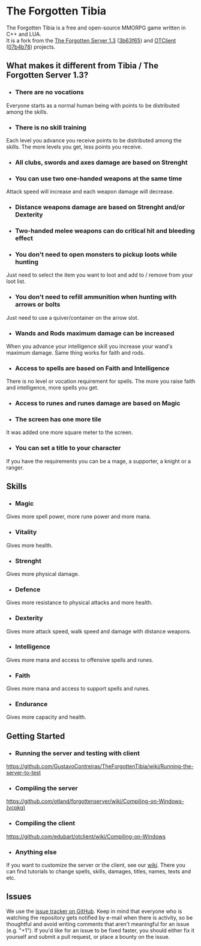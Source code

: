 The Forgotten Tibia
===============

The Forgotten Tibia is a free and open-source MMORPG game written in C++ and LUA.  
It is a fork from the [The Forgotten Server 1.3](https://github.com/otland/forgottenserver/) ([3b63f65](https://github.com/otland/forgottenserver/commit/3b63f65)) and [OTClient](https://github.com/edubart/otclient/) ([07b4b78](https://github.com/edubart/otclient/commit/07b4b78)) projects.

## What makes it different from Tibia / The Forgotten Server 1.3?

- ### There are no vocations  
Everyone starts as a normal human being with points to be distributed among the skills.

- ### There is no skill training  
Each level you advance you receive points to be distributed among the skills. The more levels you get, less points you receive.

- ### All clubs, swords and axes damage are based on Strenght

- ### You can use two one-handed weapons at the same time  
Attack speed will increase and each weapon damage will decrease.

- ### Distance weapons damage are based on Strenght and/or Dexterity

- ### Two-handed melee weapons can do critical hit and bleeding effect

- ### You don't need to open monsters to pickup loots while hunting  
Just need to select the item you want to loot and add to / remove from your loot list.

- ### You don't need to refill ammunition when hunting with arrows or bolts  
Just need to use a quiver/container on the arrow slot.

- ### Wands and Rods maximum damage can be increased
When you advance your intelligence skill you increase your wand's maximum damage. Same thing works for faith and rods.

- ### Access to spells are based on Faith and Intelligence  
There is no level or vocation requirement for spells. The more you raise faith and intelligence, more spells you get.

- ### Access to runes and runes damage are based on Magic

- ### The screen has one more tile  
It was added one more square meter to the screen.

- ### You can set a title to your character
If you have the requirements you can be a mage, a supporter, a knight or a ranger.

## Skills
- ### Magic
Gives more spell power, more rune power and more mana.
- ### Vitality
Gives more health.
- ### Strenght
Gives more physical damage.
- ### Defence
Gives more resistance to physical attacks and more health.
- ### Dexterity
Gives more attack speed, walk speed and damage with distance weapons.
- ### Intelligence
Gives more mana and access to offensive spells and runes.
- ### Faith
Gives more mana and access to support spells and runes.
- ### Endurance
Gives more capacity and health.

## Getting Started

- ### Running the server and testing with client
https://github.com/GustavoContreiras/TheForgottenTibia/wiki/Running-the-server-to-test

- ### Compiling the server
https://github.com/otland/forgottenserver/wiki/Compiling-on-Windows-(vcpkg)

- ### Compiling the client
https://github.com/edubart/otclient/wiki/Compiling-on-Windows

- ### Anything else
If you want to customize the server or the client, see our [wiki](https://github.com/GustavoContreiras/TheForgottenTibia/wiki).
There you can find tutorials to change spells, skills, damages, titles, names, texts and etc.

## Issues

We use the [issue tracker on GitHub](https://github.com/GustavoContreiras/TheForgottenTibiaServer/issues). Keep in mind that everyone who is watching the repository gets notified by e-mail when there is activity, so be thoughtful and avoid writing comments that aren't meaningful for an issue (e.g. "+1"). If you'd like for an issue to be fixed faster, you should either fix it yourself and submit a pull request, or place a bounty on the issue.
